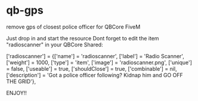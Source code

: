 # qb-gps

remove gps of closest police officer for QBCore FiveM

Just drop in and start the resource Dont forget to edit the item "radioscanner" in your QBCore Shared:

 ['radioscanner'] 			 	 = {['name'] = 'radioscanner', 			  		['label'] = 'Radio Scanner', 			['weight'] = 1000, 		['type'] = 'item', 		['image'] = 'radioscanner.png', 		['unique'] = false, 	['useable'] = true, 	['shouldClose'] = true,    ['combinable'] = nil,   ['description'] = 'Got a police officer following? Kidnap him and GO OFF THE GRID'},

ENJOY!!
